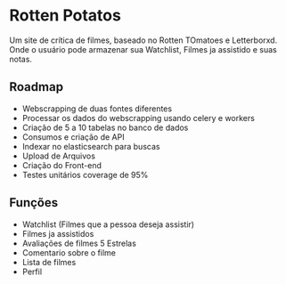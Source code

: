 
# Rotten Potatos

Um site de crítica de filmes, baseado no Rotten TOmatoes e Letterborxd.
Onde o usuário pode armazenar sua Watchlist, Filmes ja assistido e suas notas. 



## Roadmap

- Webscrapping de duas fontes diferentes
- Processar os dados do webscrapping usando celery e workers
- Criação de 5 a 10 tabelas no banco de dados 
- Consumos e criação de API
- Indexar no elasticsearch para buscas 
- Upload de Arquivos
- Criação do Front-end 
- Testes unitários coverage de 95%


## Funções

- Watchlist (Filmes que a pessoa deseja assistir) 
- Filmes ja assistidos 
- Avaliações de filmes 5 Estrelas 
- Comentario sobre o filme 
- Lista de filmes 
- Perfil 






